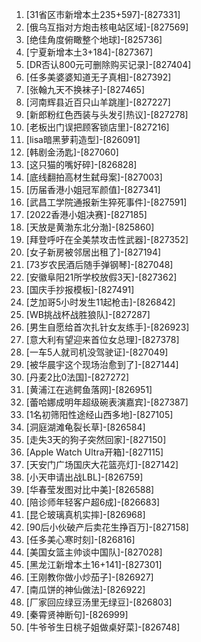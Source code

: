 
1. [31省区市新增本土235+597]-[827331]
1. [俄乌互指对方炮击核电站区域]-[827569]
1. [绝佳角度俯瞰整个地球]-[825736]
1. [宁夏新增本土3+184]-[827367]
1. [DR否认800元可删除购买记录]-[827404]
1. [任多美婆婆知道无子真相]-[827392]
1. [张翰九天不换袜子]-[827465]
1. [河南辉县近百只山羊跳崖]-[827227]
1. [新郎粉红色西装与头发引热议]-[827278]
1. [老板出门误把顾客锁店里]-[827216]
1. [lisa暗黑萝莉造型]-[826091]
1. [韩剧金汤匙]-[827060]
1. [这只猫的嘴好碎]-[826828]
1. [底线翻拍高材生弑母案]-[827003]
1. [历届香港小姐冠军颜值]-[827341]
1. [武昌工学院通报新生猝死事件]-[827591]
1. [2022香港小姐决赛]-[827185]
1. [天放是黄渤东北分渤]-[825860]
1. [拜登呼吁在全美禁攻击性武器]-[827352]
1. [女子新房被邻居出租了]-[827194]
1. [73岁农民酒后随手弹钢琴]-[827048]
1. [安徽阜阳21所学校放假3天]-[827362]
1. [国庆手抄报模板]-[827491]
1. [芝加哥5小时发生11起枪击]-[826842]
1. [WB挑战杯战胜狼队]-[827287]
1. [男生自愿给首次扎针女友练手]-[826923]
1. [意大利有望迎来首位女总理]-[827378]
1. [一车5人就司机没驾驶证]-[827049]
1. [被华晨宇这个现场治愈到了]-[827144]
1. [丹麦2比0法国]-[827272]
1. [黄浦江在逃鳄鱼落网]-[826951]
1. [蕾哈娜成明年超级碗表演嘉宾]-[827387]
1. [1名初筛阳性途经山西多地]-[827105]
1. [洞庭湖滩龟裂长草]-[826584]
1. [走失3天的狗子突然回家]-[827150]
1. [Apple Watch Ultra开箱]-[827115]
1. [天安门广场国庆大花篮亮灯]-[827142]
1. [小天申请出战LBL]-[826759]
1. [华春莹发图对比中美]-[826588]
1. [陪诊师年轻客户超6成]-[826683]
1. [昆仑玻璃真机实摔]-[826968]
1. [90后小伙破产后卖花生挣百万]-[827158]
1. [任多美心寒时刻]-[826816]
1. [美国女篮主帅谈中国队]-[827028]
1. [黑龙江新增本土16+141]-[827301]
1. [王刚教你做小炒茄子]-[826927]
1. [南瓜饼的神仙做法]-[826922]
1. [厂家回应绿豆汤里无绿豆]-[826803]
1. [秦霄贤神断句]-[826999]
1. [牛爷爷生日桃子姐做桌好菜]-[826748]